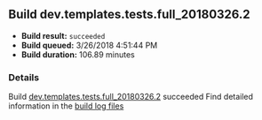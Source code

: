 ## Build dev.templates.tests.full_20180326.2
- **Build result:** `succeeded`
- **Build queued:** 3/26/2018 4:51:44 PM
- **Build duration:** 106.89 minutes
### Details
Build [dev.templates.tests.full_20180326.2](https://winappstudio.visualstudio.com/web/build.aspx?pcguid=a4ef43be-68ce-4195-a619-079b4d9834c2&builduri=vstfs%3a%2f%2f%2fBuild%2fBuild%2f25345) succeeded
Find detailed information in the [build log files](https://uwpctdiags.blob.core.windows.net/buildlogs/dev.templates.tests.full_20180326.2_logs.zip)
